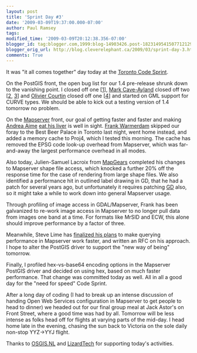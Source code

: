 ```yaml
---
layout: post
title: 'Sprint Day #3'
date: '2009-03-09T19:37:00.000-07:00'
author: Paul Ramsey
tags: 
modified_time: '2009-03-09T20:12:38.356-07:00'
blogger_id: tag:blogger.com,1999:blog-14903426.post-1823149541507712129
blogger_orig_url: http://blog.cleverelephant.ca/2009/03/sprint-day-3.html
comments: True
---
```


It was "it all comes together" day today at the [Toronto Code Sprint](http://wiki.osgeo.org/wiki/Toronto_Code_Sprint_2009).

On the PostGIS front, the open bug list for our 1.4 pre-release shrunk down to the vanishing point. I closed off one [[1](http://code.google.com/p/postgis/issues/detail?id=112)], [Mark Cave-Ayland](http://www.ilande.co.uk/) closed off two [[2](http://code.google.com/p/postgis/issues/detail?id=93), [3](http://code.google.com/p/postgis/issues/detail?id=89)] and [Olivier Courtin](http://www.camptocamp.com/) closed off one [[4](http://code.google.com/p/postgis/issues/detail?id=119)] and started on GML support for CURVE types. We should be able to kick out a testing version of 1.4 tomorrow no problem.

On the [Mapserver](http://mapserver.org/) front, our goal of getting faster and faster and making [Andrea Aime](http://blog.geoserver.org/2008/10/22/geoserver-benchmarks-at-foss4g-2008/) [eat his liver](http://www.english-test.net/forum/ftopic18400.html) is well in sight.  [Frank Warmerdam](http://home.gdal.org/warmerda/) skipped our foray to the Best Beer Palace in Toronto last night, went home instead, and added a memory cache to Proj4, which I tested this morning.  The cache has removed the EPSG code look-up overhead from Mapserver, which was far-and-away the largest performance overhead in all modes.

Also today, Julien-Samuel Lacroix from [MapGears](http://www.mapgears.com/) completed his changes to Mapserver shape file access, which knocked a further 20% off the response time for the case of rendering from large shape files. We also identified a performance hit in outlined label drawing in GD, that he had a patch for several years ago, but unfortunately it requires patching [GD](http://www.libgd.org/) also, so it might take a while to work down into general Mapserver usage.

Through profiling of image access in GDAL/Mapserver, Frank has been galvanized to re-work image access in Mapserver to no longer pull data from images one band at a time. For formats like MrSID and ECW, this alone should improve performance by a factor of three.

Meanwhile, Steve Lime has [finalized his plans](http://svn.osgeo.org/mapserver/trunk/docs/development/rfc/ms-rfc-52.txt) to make querying performance in Mapserver work faster, and written an RFC on his approach. I hope to alter the PostGIS driver to support the "new way of being" tomorrow.

Finally, I profiled hex-vs-base64 encoding options in the Mapserver PostGIS driver and decided on using hex, based on much faster performance. That change was committed today as well. All in all a good day for the "need for speed" Code Sprint.

After a long day of coding (I had to break up an intense discussion of handing Open Web Services configuration in Mapserver to get people to head to dinner) we headed out for our final group meal at Jack Astor's on Front Street, where a good time was had by all. Tomorrow will be less intense as folks head off for flights at varying parts of the mid-day. I head home late in the evening, chasing the sun back to Victoria on the sole daily non-stop YYZ->YYJ flight.

Thanks to [OSGIS.NL](http://www.osgis.nl/index_en.htm) and [LizardTech](http://www.lizardtech.com/) for supporting today's activities.


